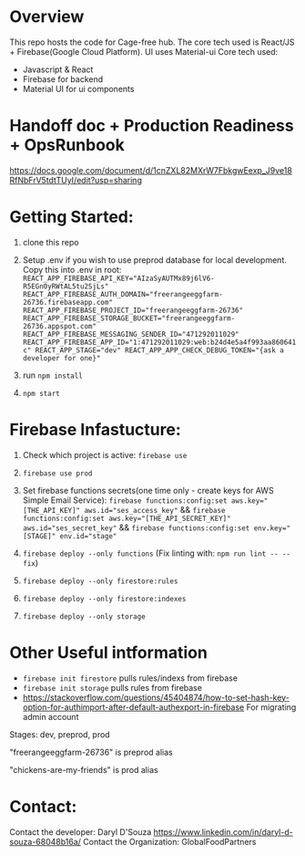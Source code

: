 # Overview
This repo hosts the code for Cage-free hub. The core tech used is React/JS + Firebase(Google Cloud Platform). UI uses Material-ui 
Core tech used:
- Javascript & React
- Firebase for backend
- Material UI for ui components

# Handoff doc + Production Readiness + OpsRunbook
https://docs.google.com/document/d/1cnZXL82MXrW7FbkgwEexp_J9ve18RfNbFrV5tdtTUyI/edit?usp=sharing

# Getting Started:
1. clone this repo 
1. Setup .env if you wish to use preprod database for local development. Copy this into .env in root:
  `REACT_APP_FIREBASE_API_KEY="AIzaSyAUTMx89j6lV6-R5EGn0yRWtAL5tu2SjLs"
  REACT_APP_FIREBASE_AUTH_DOMAIN="freerangeeggfarm-26736.firebaseapp.com"
  REACT_APP_FIREBASE_PROJECT_ID="freerangeeggfarm-26736"
  REACT_APP_FIREBASE_STORAGE_BUCKET="freerangeeggfarm-26736.appspot.com"
  REACT_APP_FIREBASE_MESSAGING_SENDER_ID="471292011029"
  REACT_APP_FIREBASE_APP_ID="1:471292011029:web:b24d4e5a4f993aa860641c"
  REACT_APP_STAGE="dev"
  REACT_APP_APP_CHECK_DEBUG_TOKEN="{ask a developer for one}"`

1. run `npm install` 
1. `npm start`

# Firebase Infastucture:
1. Check which project is active: `firebase use`
1. `firebase use prod`

1. Set firebase functions secrets(one time only - create keys for AWS Simple Email Service): 
  `firebase functions:config:set aws.key="[THE_API_KEY]" aws.id="ses_access_key"` && 
  `firebase functions:config:set aws.key="[THE_API_SECRET_KEY]" aws.id="ses_secret_key"` &&
  `firebase functions:config:set env.key="[STAGE]" env.id="stage"`

1. `firebase deploy --only functions` (Fix linting with: `npm run lint -- --fix`)
1. `firebase deploy --only firestore:rules`
1. `firebase deploy --only firestore:indexes`
1. `firebase deploy --only storage`

# Other Useful intformation
- `firebase init firestore` pulls rules/indexs from firebase
- `firebase init storage` pulls rules from firebase
- https://stackoverflow.com/questions/45404874/how-to-set-hash-key-option-for-authimport-after-default-authexport-in-firebase For migrating admin account

Stages:
dev, preprod, prod

"freerangeeggfarm-26736" is preprod alias

"chickens-are-my-friends" is prod alias

# Contact:
Contact the developer: Daryl D'Souza https://www.linkedin.com/in/daryl-d-souza-68048b16a/ 
Contact the Organization: GlobalFoodPartners
